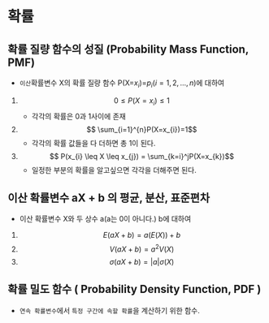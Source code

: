 # 확률

## 확률 질량 함수의 성질 (Probability Mass Function, PMF)

- `이산`확률변수 X의 확률 질량 함수 P(X=$x_{i}$)=$p_{i}(i=1,2,...,n)$에 대하여 

1. $$ 0 \leq P( X=x_{i} ) \leq 1 $$
    - 각각의 확률은  0과 1사이에 존재 
2. $$ \sum_{i=1}^{n}P(X=x_{i})=1$$
   - 각각의 확률 값들을 다 더하면 총 1이 된다. 
3. $$ P(x_{i} \leq X \leq x_{j}) = \sum_{k=i}^jP(X=x_{k})$$
    - 일정한 부분의 확률을 알고싶으면 각각을 더해주면 된다.  

## 이산 확률변수 aX + b 의 평균, 분산, 표준편차

- 이산 확률변수 X와 두 상수 a(a는 0이 아니다.) b에 대하여

1. $$E(aX + b) = a(E(X)) + b$$
2. $$V(aX + b) = a^2V(X)$$
3. $$\sigma(aX+b)=|a|\sigma(X)$$


## 확률 밀도 함수 ( Probability Density Function, PDF )

- `연속 확률변수`에서 `특정 구간에 속할 확률`을 계산하기 위한 함수. 